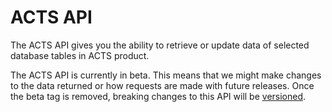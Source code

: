 # ACTS API

The ACTS API gives you the ability to retrieve or update data of selected database tables in ACTS product. 

The ACTS API is currently in beta. This means that we might make changes to the data returned or how requests are made with future releases. Once the beta tag is removed, breaking changes to this API will be [versioned](#acts-api-versioning).